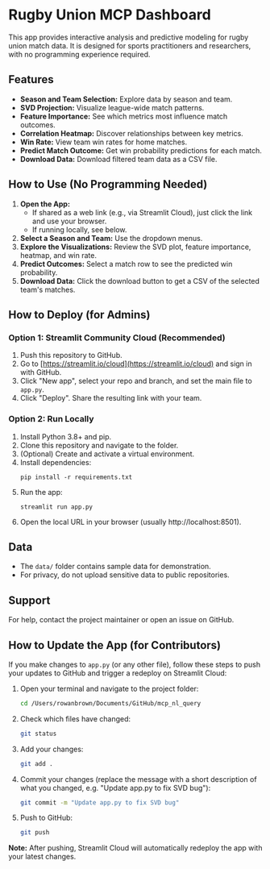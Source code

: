 # Rugby Union MCP Dashboard

This app provides interactive analysis and predictive modeling for rugby union match data. It is designed for sports practitioners and researchers, with no programming experience required.

## Features
- **Season and Team Selection:** Explore data by season and team.
- **SVD Projection:** Visualize league-wide match patterns.
- **Feature Importance:** See which metrics most influence match outcomes.
- **Correlation Heatmap:** Discover relationships between key metrics.
- **Win Rate:** View team win rates for home matches.
- **Predict Match Outcome:** Get win probability predictions for each match.
- **Download Data:** Download filtered team data as a CSV file.

## How to Use (No Programming Needed)
1. **Open the App:**
   - If shared as a web link (e.g., via Streamlit Cloud), just click the link and use your browser.
   - If running locally, see below.
2. **Select a Season and Team:** Use the dropdown menus.
3. **Explore the Visualizations:** Review the SVD plot, feature importance, heatmap, and win rate.
4. **Predict Outcomes:** Select a match row to see the predicted win probability.
5. **Download Data:** Click the download button to get a CSV of the selected team's matches.

## How to Deploy (for Admins)
### Option 1: Streamlit Community Cloud (Recommended)
1. Push this repository to GitHub.
2. Go to [https://streamlit.io/cloud](https://streamlit.io/cloud) and sign in with GitHub.
3. Click "New app", select your repo and branch, and set the main file to `app.py`.
4. Click "Deploy". Share the resulting link with your team.

### Option 2: Run Locally
1. Install Python 3.8+ and pip.
2. Clone this repository and navigate to the folder.
3. (Optional) Create and activate a virtual environment.
4. Install dependencies:
   ```
   pip install -r requirements.txt
   ```
5. Run the app:
   ```
   streamlit run app.py
   ```
6. Open the local URL in your browser (usually http://localhost:8501).

## Data
- The `data/` folder contains sample data for demonstration.
- For privacy, do not upload sensitive data to public repositories.

## Support
For help, contact the project maintainer or open an issue on GitHub.

## How to Update the App (for Contributors)

If you make changes to `app.py` (or any other file), follow these steps to push your updates to GitHub and trigger a redeploy on Streamlit Cloud:

1. Open your terminal and navigate to the project folder:
   ```sh
   cd /Users/rowanbrown/Documents/GitHub/mcp_nl_query
   ```
2. Check which files have changed:
   ```sh
   git status
   ```
3. Add your changes:
   ```sh
   git add .
   ```
4. Commit your changes (replace the message with a short description of what you changed, e.g. "Update app.py to fix SVD bug"):
   ```sh
   git commit -m "Update app.py to fix SVD bug"
   ```
5. Push to GitHub:
   ```sh
   git push
   ```

**Note:** After pushing, Streamlit Cloud will automatically redeploy the app with your latest changes.

